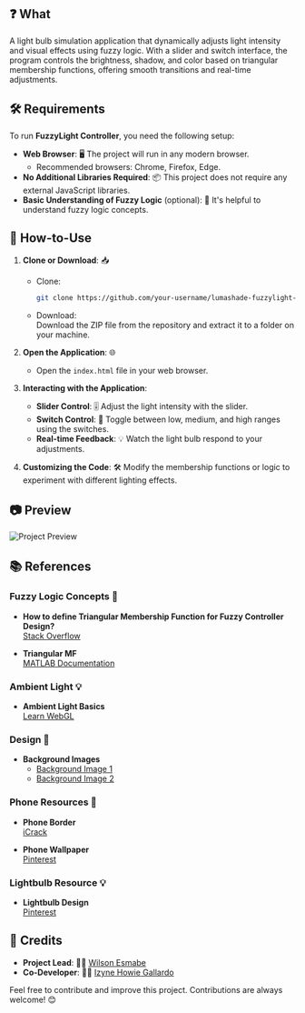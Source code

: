 ## ❓ What

A light bulb simulation application that dynamically adjusts light intensity and visual effects using fuzzy logic. With a slider and switch interface, the program controls the brightness, shadow, and color based on triangular membership functions, offering smooth transitions and real-time adjustments.

## 🛠️ Requirements

To run **FuzzyLight Controller**, you need the following setup:

- **Web Browser**: 🖥️ The project will run in any modern browser.
  - Recommended browsers: Chrome, Firefox, Edge.
- **No Additional Libraries Required**: 📦 This project does not require any external JavaScript libraries.
- **Basic Understanding of Fuzzy Logic** (optional): 🧠 It's helpful to understand fuzzy logic concepts.

## 🚀 How-to-Use

1. **Clone or Download**: 📥
   - Clone:  
     ```bash
     git clone https://github.com/your-username/lumashade-fuzzylight-controller.git
     ```
   - Download:  
     Download the ZIP file from the repository and extract it to a folder on your machine.
   
2. **Open the Application**: 🌐
   - Open the `index.html` file in your web browser.
   
3. **Interacting with the Application**:
   - **Slider Control**: 🎚️ Adjust the light intensity with the slider.
   - **Switch Control**: 🔄 Toggle between low, medium, and high ranges using the switches.
   - **Real-time Feedback**: 💡 Watch the light bulb respond to your adjustments.

4. **Customizing the Code**: 🛠️ Modify the membership functions or logic to experiment with different lighting effects.

## 📷 Preview
![Project Preview](https://res.cloudinary.com/izynegallardo/image/upload/v1727827105/lumashade_cover_m8shsp.png)

## 📚 References

### Fuzzy Logic Concepts 🤖
- **How to define Triangular Membership Function for Fuzzy Controller Design?**  
  [Stack Overflow](https://stackoverflow.com/questions/51460692/how-to-define-traingular-membership-function-for-fuzzy-controller-design)
  
- **Triangular MF**  
  [MATLAB Documentation](https://www.mathworks.com/help/fuzzy/triangularmf.html)

### Ambient Light 💡
- **Ambient Light Basics**  
  [Learn WebGL](https://learnwebgl.brown37.net/09_lights/lights_ambient.html#:~:text=The%20math%20for%20ambient%20light%20is%20trivial.,calculate%20a%20pixel's%20final%20color)

### Design 🎨
- **Background Images**
  - [Background Image 1](https://www.pinterest.com/pin/427982770839415542/)
  - [Background Image 2](https://coub.com/view/3b4ryo)

### Phone Resources 📱
- **Phone Border**  
  [iCrack](https://icrack.co.uk/products/iphone-se-3rd-gen-housing-replacement#images)
  
- **Phone Wallpaper**  
  [Pinterest](https://www.pinterest.com/pin/791859547019855890/)

### Lightbulb Resource 💡
- **Lightbulb Design**  
  [Pinterest](https://www.pinterest.com/pin/559853797427329105/)

## 🙌 Credits
- **Project Lead**: 🧑‍💻 [Wilson Esmabe](https://github.com/Wesmabe1129)
- **Co-Developer**: 👩‍💻 [Izyne Howie Gallardo](https://github.com/sieghart10)

Feel free to contribute and improve this project. Contributions are always welcome! 😊
